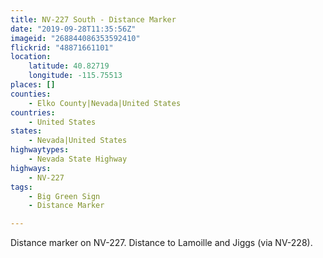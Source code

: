 ```yaml
---
title: NV-227 South - Distance Marker
date: "2019-09-28T11:35:56Z"
imageid: "268844086353592410"
flickrid: "48871661101"
location:
    latitude: 40.82719
    longitude: -115.75513
places: []
counties:
    - Elko County|Nevada|United States
countries:
    - United States
states:
    - Nevada|United States
highwaytypes:
    - Nevada State Highway
highways:
    - NV-227
tags:
    - Big Green Sign
    - Distance Marker

---
```

Distance marker on NV-227.  Distance to Lamoille and Jiggs (via NV-228).